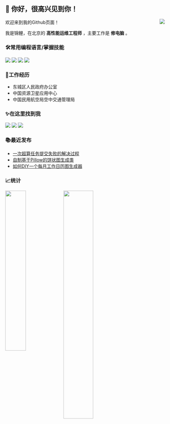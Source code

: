 
## 👋 你好，很高兴见到你！

<img align="right" src="https://0w0.in/wp-content/uploads/2021/01/SPMax-smal.png"/>

欢迎来到我的Github页面！

我是锦鲤，在北京的 **高性能运维工程师** ，主要工作是 **修电脑** 。

### 🛠常用编程语言/掌握技能

![](https://img.shields.io/badge/Python-3.10-blue?style=for-the-badge&logo=Python&logoColor=white)
![](https://img.shields.io/badge/Android-Java-orange?style=for-the-badge&logo=android&logoColor=white)
![](https://img.shields.io/badge/PHP-7-9cf?style=for-the-badge&logo=Php&logoColor=white)
![](https://img.shields.io/badge/RHCE-210%E2%80%94124%E2%80%94376-red?style=for-the-badge&logo=redhat&logoColor=white)

### 👔工作经历

 - 东城区人民政府办公室
 - 中国资源卫星应用中心
 - 中国民用航空局空中交通管理局

### ✨在这里找到我

[![](https://img.shields.io/badge/Telegram-@gugufan-blue?style=for-the-badge&logo=telegram&logoColor=white)](https://t.me/gugufan)
[![](https://img.shields.io/badge/Email-swpqianmst@hotmail.com-green?style=for-the-badge&logoColor=white)](mailto:swpqianmst@hotmail.com)
[![](https://img.shields.io/badge/%E9%94%A6%E9%B2%A4%E5%9C%B0%E7%90%83%E7%A0%94%E7%A9%B6%E9%99%A2-0w0.in-pink?style=for-the-badge&logo=wordpress&logoColor=white)](https://0w0.in/)

### 📚最近发布

- [一次超算任务提交失败的解决过程](https://0w0.in/2022/08/yccsrwtjsbdjjgc/)
- [自制基于Pillow的饼状图生成类](https://0w0.in/2022/08/zzjypdbztscl/)
- [如何DIY一个每月工作日历图生成器](https://0w0.in/2022/07/rhdygmygzrltscq/)

### 📈统计

<a href="https://github.com/NekoLines?tab=repositories"><img align="left" width="36%" src="https://github-readme-stats.vercel.app/api/top-langs/?username=nekolines&hide=css,html&layout=compact&theme=buefy"/></a>
<a href="https://github.com/NekoLines"><img width="43%" src="https://github-readme-stats.vercel.app/api?username=nekolines&show_icons=true&theme=buefy"/></a>

